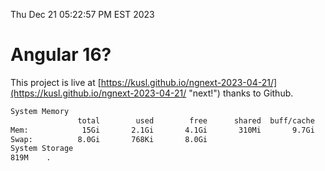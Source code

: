 Thu Dec 21 05:22:57 PM EST 2023

# Angular 16?


This project is live at [https://kusl.github.io/ngnext-2023-04-21/](https://kusl.github.io/ngnext-2023-04-21/ "next!") thanks to Github.

```bash
System Memory
               total        used        free      shared  buff/cache   available
Mem:            15Gi       2.1Gi       4.1Gi       310Mi       9.7Gi        13Gi
Swap:          8.0Gi       768Ki       8.0Gi
System Storage
819M	.
```
